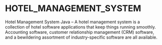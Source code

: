 # HOTEL_MANAGEMENT_SYSTEM
Hotel Management System Java – A hotel management system is a collection of hotel software applications that keep things running smoothly. Accounting software, customer relationship management (CRM) software, and a bewildering assortment of industry-specific software are all available. 
